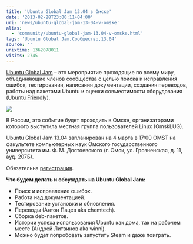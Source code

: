 ```yaml
---
title: 'Ubuntu Global Jam 13.04 в Омске'
date: '2013-02-28T23:00:11+04:00'
uri: 'news/ubuntu-global-jam-13-04-v-omske'
alias: 
  - 'community/ubuntu-global-jam-13.04-v-omske.html'
tags: 'Ubuntu Global Jam,Сообщество,13.04'
source: ''
unixtime: 1362078011
visits: 2745
---
```

[Ubuntu Global Jam](http://loco.ubuntu.com/events/global/2221/detail/) – это мероприятие проходящие по всему миру, объединяющие членов сообщества с целью поиска и исправления ошибок, тестирования, написания документации, создания переводов, работы над пакетами Ubuntu и оценки совместимости оборудования ([Ubuntu Friendly](news/ubuntu-friendly-community-sourced-hardware-validation)).

[![](img/2013/02/28/23-00/5758690361.jpg)](img/2013/02/28/23-00/5758690361.jpg)

В России, это событие будет проходить в Омске, организаторами которого выступила местная группа пользователей Linux (OmskLUG).

Ubuntu Global Jam 13.04 запланирован на 4 марта в 17:00 OMST на факультете компьютерных наук Омского государственного университета им. Ф. М. Достоевского (г. Омск, ул. Грозненская, д. 11, ауд. 207Б).

Обязательна [регистрация](https://docs.google.com/spreadsheet/viewform?formkey=dDRleVh3Y0cwaDBtUFF6WVBxdEFJT2c6MA).

**Что будем делать и обсуждать на Ubuntu Global Jam:**

*   Поиск и исправление ошибок.
*   Работа над документацией.
*   Тестирование установки и обновления.
*   Переводы (Антон Пацев aka chemtech).
*   Сборка deb-пакетов.
*   Истории успеха использования Ubuntu как дома, так на рабочем месте (Андрей Литвинов aka winni).
*   Можно будет попробовать запустить Steam и даже поиграть.
